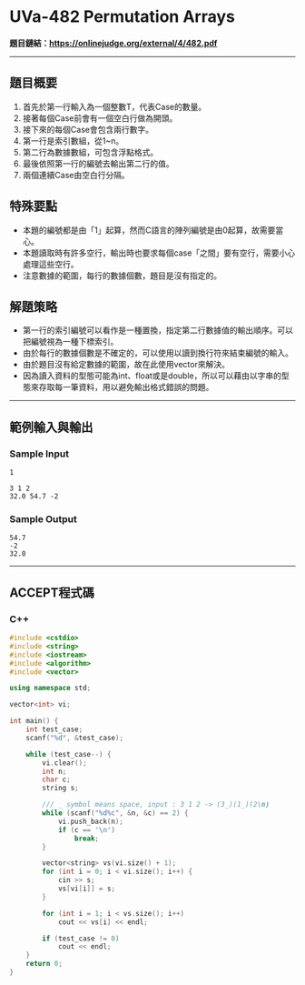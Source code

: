 # UVa-482 Permutation Arrays #

**題目鏈結：https://onlinejudge.org/external/4/482.pdf**

---

## 題目概要 ##
1. 首先於第一行輸入為一個整數T，代表Case的數量。
2. 接著每個Case前會有一個空白行做為開頭。
3. 接下來的每個Case會包含兩行數字。
4. 第一行是索引數組，從1~n。
5. 第二行為數據數組，可包含浮點格式。
6. 最後依照第一行的編號去輸出第二行的值。
7. 兩個連續Case由空白行分隔。

## 特殊要點 ##

* 本題的編號都是由「1」起算，然而C語言的陣列編號是由0起算，故需要當心。
* 本題讀取時有許多空行，輸出時也要求每個case「之間」要有空行，需要小心處理這些空行。
* 注意數據的範圍，每行的數據個數，題目是沒有指定的。

## 解題策略 ##
* 第一行的索引編號可以看作是一種置換，指定第二行數據值的輸出順序。可以把編號視為一種下標索引。
* 由於每行的數據個數是不確定的，可以使用以讀到換行符來結束編號的輸入。
* 由於題目沒有給定數據的範圍，故在此使用vector來解決。
* 因為讀入資料的型態可能為int、float或是double，所以可以藉由以字串的型態來存取每一筆資料，用以避免輸出格式錯誤的問題。

---

## 範例輸入與輸出 ##
### Sample Input ###
```
1

3 1 2
32.0 54.7 -2
```
### Sample Output ###
```
54.7
-2
32.0
```
---

## ACCEPT程式碼 ##

### C++ ###

```c++
#include <cstdio>
#include <string>
#include <iostream>
#include <algorithm>
#include <vector>

using namespace std;

vector<int> vi;

int main() {
    int test_case;
    scanf("%d", &test_case);

    while (test_case--) {
        vi.clear();
        int n;
        char c;
        string s;

        /// _ symbol means space, input : 3 1 2 -> (3_)(1_)(2\n)
        while (scanf("%d%c", &n, &c) == 2) {
            vi.push_back(n);
            if (c == '\n')
                break;
        }

        vector<string> vs(vi.size() + 1);
        for (int i = 0; i < vi.size(); i++) {
            cin >> s;
            vs[vi[i]] = s;
        }

        for (int i = 1; i < vs.size(); i++)
            cout << vs[i] << endl;

        if (test_case != 0)
            cout << endl;
    }
    return 0;
}

```
